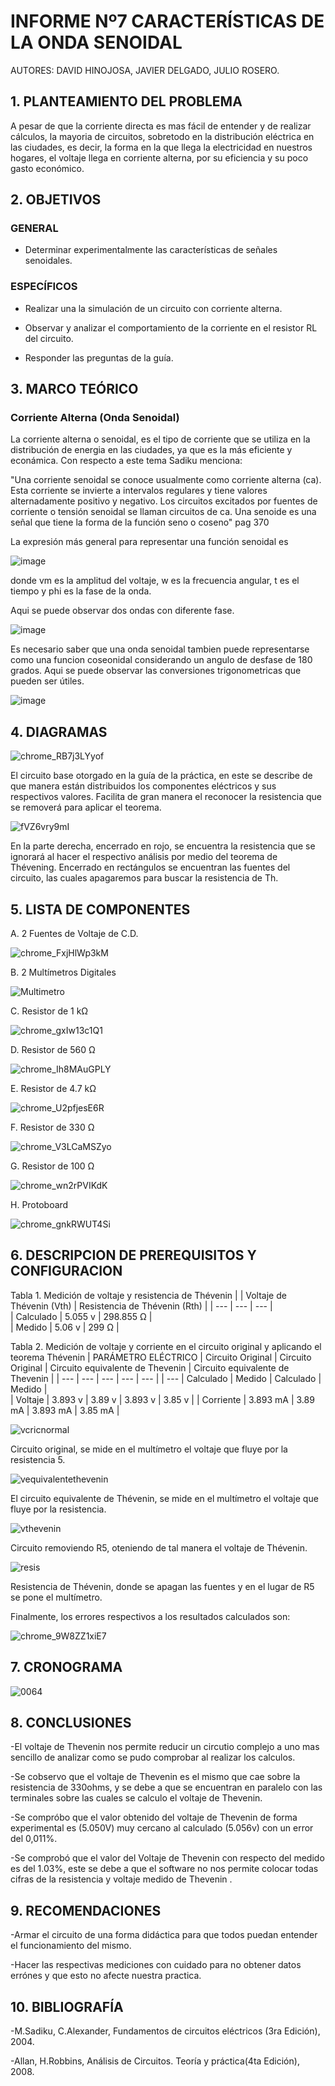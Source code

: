 # INFORME Nº7 CARACTERÍSTICAS DE LA ONDA SENOIDAL 
AUTORES: DAVID HINOJOSA,
         JAVIER DELGADO,
         JULIO ROSERO.

## 1. PLANTEAMIENTO DEL PROBLEMA
A pesar de que la corriente directa es mas fácil de entender y de realizar cálculos, la mayoria de circuitos, sobretodo en la distribución eléctrica en las ciudades, es decir,  la forma en la que llega la electricidad en nuestros hogares, el voltaje llega en corriente alterna, por su eficiencia y su poco gasto económico.

## 2. OBJETIVOS
### GENERAL

- Determinar experimentalmente las características de señales senoidales.

### ESPECÍFICOS

- Realizar una la simulación de un circuito con corriente alterna.

- Observar y analizar el comportamiento de la corriente en el resistor RL del circuito.

- Responder las preguntas de la guía.

## 3. MARCO TEÓRICO 

### Corriente Alterna (Onda Senoidal)

La corriente alterna o senoidal, es el tipo de corriente que se utiliza en la distribución de energia en las ciudades, ya que es la más eficiente y econámica. Con respecto a este tema Sadiku menciona:

"Una corriente senoidal se conoce usualmente como corriente alterna (ca). Esta corriente se invierte a intervalos regulares y tiene valores alternadamente positivo y negativo. Los circuitos excitados por fuentes de corriente o tensión senoidal se llaman circuitos de ca. Una senoide es una señal que tiene la forma de la función seno o coseno" pag 370

La expresión más general para representar una función senoidal es

![image](https://user-images.githubusercontent.com/64505672/90580782-502e3580-e18f-11ea-947c-04ef7b2185bc.png)

donde vm es la amplitud del voltaje, w es la frecuencia angular, t es el tiempo y phi es la fase de la onda.

Aqui se puede observar dos ondas con diferente fase.

![image](https://user-images.githubusercontent.com/64505672/90580911-9b484880-e18f-11ea-9947-a62d8edc38fc.png)
 
 Es necesario saber que una onda senoidal tambien puede representarse como una funcion coseonidal considerando un angulo de desfase de 180 grados.
 Aqui se puede observar las conversiones trigonometricas que pueden ser útiles.
 
 ![image](https://user-images.githubusercontent.com/64505672/90581092-08f47480-e190-11ea-8870-c1b416981f52.png)


## 4. DIAGRAMAS



![chrome_RB7j3LYyof](https://user-images.githubusercontent.com/66037763/87493730-1196df80-c613-11ea-952b-1663cdba35ba.png)



El circuito base otorgado en la guía de la práctica, en este se describe de que manera están distribuidos los componentes eléctricos y sus respectivos valores. Facilita de gran manera el reconocer la resistencia que se removerá para aplicar el teorema.



![fVZ6vry9mI](https://user-images.githubusercontent.com/66037763/87501391-95a59300-c624-11ea-80c6-b3645eed8ec2.png)



En la parte derecha, encerrado en rojo, se encuentra la resistencia que se ignorará al hacer el respectivo análisis por medio del teorema de Thévening. Encerrado en rectángulos se encuentran las fuentes del circuito, las cuales apagaremos para buscar la resistencia de Th. 



## 5. LISTA DE COMPONENTES
A. 2 Fuentes de Voltaje de C.D.


![chrome_FxjHlWp3kM](https://user-images.githubusercontent.com/66037763/84236034-96df1f80-aabc-11ea-9159-3d2235bc315b.png)


B. 2 Multímetros Digitales

![Multimetro](https://user-images.githubusercontent.com/66037763/86204443-252f4a00-bb2d-11ea-8508-0edf4c96af71.png)


C. Resistor de 1 kΩ


![chrome_gxIw13c1Q1](https://user-images.githubusercontent.com/66037763/86204259-aafec580-bb2c-11ea-9077-c7547372cc76.png)


D. Resistor de 560 Ω


![chrome_Ih8MAuGPLY](https://user-images.githubusercontent.com/66037763/87492914-40ac5180-c611-11ea-92f2-1ac0009fb676.png)



E. Resistor de 4.7 kΩ



![chrome_U2pfjesE6R](https://user-images.githubusercontent.com/66037763/87492962-59b50280-c611-11ea-9627-ce1b74b186de.png)



F. Resistor de 330 Ω



![chrome_V3LCaMSZyo](https://user-images.githubusercontent.com/66037763/87492992-6fc2c300-c611-11ea-9f3f-0836bb10c9bc.png)



G. Resistor de 100 Ω


![chrome_wn2rPVIKdK](https://user-images.githubusercontent.com/66037763/87493052-908b1880-c611-11ea-9e11-f4636f495820.png)



H. Protoboard


![chrome_gnkRWUT4Si](https://user-images.githubusercontent.com/66037763/84236208-e9b8d700-aabc-11ea-9985-2e94ef9d6adb.png)




## 6. DESCRIPCION DE PREREQUISITOS Y CONFIGURACION

Tabla 1.  Medición de voltaje y resistencia de Thévenin
|                    | Voltaje de Thévenin (Vth) | Resistencia de  Thévenin (Rth) |
|           ---      |             ---           |                  ---           |     
|     Calculado      |            5.055 v        |                298.855 Ω       |       
|      Medido        |            5.06 v         |                299   Ω         |       

Tabla 2.  Medición de voltaje y corriente en el circuito original y aplicando el teorema Thévenin
| PARÁMETRO ELÉCTRICO |   Circuito Original  |    Circuito Original    |   Circuito equivalente de Thevenin   |      Circuito equivalente de Thevenin       |
|           ---       |        ---           |             ---         |           ---                        |                        ---                  |
|           ---       |      Calculado       |      Medido             |              Calculado               |              Medido                         |  
|      Voltaje        |         3.893 v      |         3.89 v          |             3.893 v                   |                  3.85 v                     |
|      Corriente      |         3.893 mA     |         3.89 mA         |             3.893 mA                  |                  3.85 mA                    |


![vcricnormal](https://user-images.githubusercontent.com/66037763/87504718-d86b6900-c62c-11ea-9211-1636f60011e4.png)


Circuito original, se mide en el multímetro el voltaje que fluye por la resistencia 5.


![vequivalentethevenin](https://user-images.githubusercontent.com/66037763/87504782-fb961880-c62c-11ea-8af4-d6c13f025f91.png)


El circuito equivalente de Thévenin, se mide en el multímetro el voltaje que fluye por la resistencia.


![vthevenin](https://user-images.githubusercontent.com/66037763/87504812-0cdf2500-c62d-11ea-9ce9-7a66b70cc06e.png)


Circuito removiendo R5, oteniendo de tal manera el voltaje de Thévenin. 


![resis](https://user-images.githubusercontent.com/66037763/87504837-1799ba00-c62d-11ea-9f85-d0f8fcb43562.png)


Resistencia de Thévenin, donde se apagan las fuentes y en el lugar de R5 se pone el multímetro.

Finalmente, los errores respectivos a los resultados calculados son:


![chrome_9W8ZZ1xiE7](https://user-images.githubusercontent.com/66037763/87513623-9fd48b00-c63e-11ea-897b-b21f6a18d23a.png)



## 7. CRONOGRAMA
![0064](https://user-images.githubusercontent.com/66037557/87512435-9ea25e80-c63c-11ea-867b-50dd98a3fd8f.png)

## 8. CONCLUSIONES
-El voltaje de Thevenin nos permite reducir un circutio complejo a uno mas sencillo de analizar como se pudo comprobar al realizar los calculos.

-Se cobservo que el voltaje de Thevenin es el mismo que cae sobre la resistencia de 330ohms, y se debe a que se encuentran en paralelo con las terminales sobre las cuales se calculo el voltaje de Thevenin.

-Se compróbo que el valor obtenido del voltaje de Thevenin de forma experimental es (5.050V) muy cercano al calculado (5.056v)
con un error del 0,011%.

-Se comprobó que el valor del Voltaje de Thevenin con respecto del medido es del 1.03%, este se debe a que el software no nos permite colocar todas cifras de la resistencia y voltaje medido de Thevenin .


## 9. RECOMENDACIONES

-Armar el circuito de una forma didáctica para que todos puedan entender el funcionamiento del mismo.

-Hacer las respectivas mediciones con cuidado para no obtener datos errónes y que esto no afecte nuestra practica.



## 10. BIBLIOGRAFÍA

-M.Sadiku, C.Alexander, Fundamentos de circuitos eléctricos (3ra Edición), 2004.

-Allan, H.Robbins, Análisis de Circuitos. Teoría y práctica(4ta Edición), 2008.
